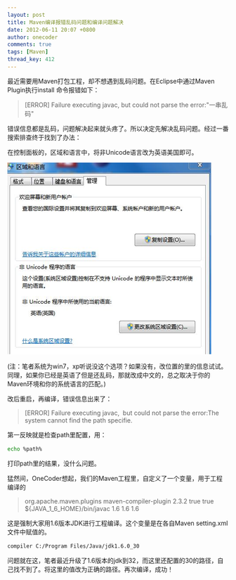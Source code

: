 ```yaml
---
layout: post
title: Maven编译报错乱码问题和编译问题解决
date: 2012-06-11 20:07 +0800
author: onecoder
comments: true
tags: [Maven]
thread_key: 412
---
```

最近需要用Maven打包工程，却不想遇到乱码问题。在Eclipse中通过Maven Plugin执行install 命令报错如下：	

> [ERROR] Failure executing javac, but could not parse the error:"一串乱码"

错误信息都是乱码，问题解决起来就头疼了。所以决定先解决乱码问题。经过一番搜索排查终于找到了办法：

在控制面板的，区域和语言中，将非Unicode语言改为英语美国即可。

![](/images/post/maven-compile-encode/language-setting.jpg)

(注：笔者系统为win7，xp听说没这个选项？如果没有，改位置的里的信息试试。同理，如果你已经是英语了但是还乱码，那就改成中文的，总之取决于你的Maven环境和你的系统语言的匹配。)

改后重启，再编译，错误信息出来了：

>[ERROR] Failure executing javac, &nbsp;but could not parse the error:The system cannot find the path specifie.

第一反映就是检查path里配置，用：	

```sh	
echo %path%
```

打印path里的结果，没什么问题。
	
猛然间，OneCoder想起，我们的Maven工程里，自定义了一个变量，用于工程编译的

>org.apache.maven.plugins maven-compiler-plugin 2.3.2 true true ${JAVA_1_6_HOME}/bin/javac 1.6 1.6 1.6 

这是强制大家用1.6版本JDK进行工程编译。这个变量是在各自Maven setting.xml文件中赋值的。

```sh
compiler C:/Program Files/Java/jdk1.6.0_30 
```

问题就在这，笔者最近升级了1.6版本的jdk到32，而这里还配置的30的路径，自己找不到了。将这里的值改为正确的路径。再次编译，成功！
